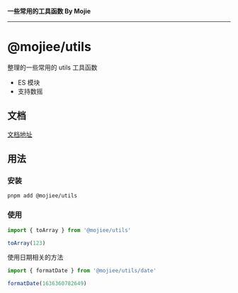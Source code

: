**一些常用的工具函数 By Mojie**

***

# @mojiee/utils

整理的一些常用的 utils 工具函数

- ES 模块
- 支持数摇

## 文档

[文档地址](https://github.com/mojiefong/utils/blob/master/docs/modules.md)

## 用法

### 安装

```shell
pnpm add @mojiee/utils
```

### 使用

```javascript
import { toArray } from '@mojiee/utils'

toArray(123)
```

使用日期相关的方法

```javascript
import { formatDate } from '@mojiee/utils/date'

formatDate(1636360782649)
```
